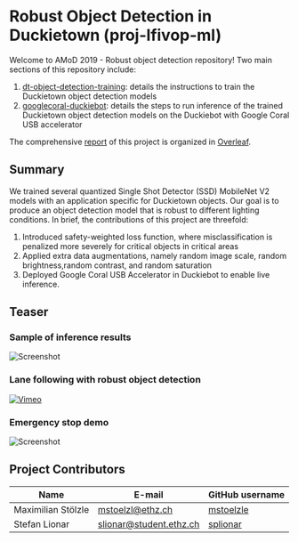 # Robust Object Detection in Duckietown (proj-lfivop-ml)
Welcome to AMoD 2019 - Robust object detection repository! Two main sections of this repository include:
1. [dt-object-detection-training](https://github.com/duckietown-ethz/proj-lfivop-ml/tree/master/dt-object-detection-training): details the instructions to train the Duckietown object detection models
2. [googlecoral-duckiebot](https://github.com/duckietown-ethz/proj-lfivop-ml/tree/master/googlecoral-duckiebot): details the steps to run inference of the trained Duckietown object detection models on the Duckiebot with Google Coral USB accelerator

The comprehensive [report](https://github.com/duckietown-ethz/proj-lfivop-ml/tree/master/AMoD_Robust_Object_Detection_2019.pdf) of this project is organized in [Overleaf](https://www.overleaf.com/read/njpmmpyhmndz).

## Summary

We trained several quantized Single Shot Detector (SSD) MobileNet V2 models with an application specific for Duckietown objects.  Our goal is to produce an object detection model that is robust to different lighting conditions.  In brief, the contributions of this project are threefold:
1. Introduced  safety-weighted  loss  function,  where  misclassification  is  penalized  more severely for critical objects in critical areas
2.  Applied extra data augmentations,  namely random image scale,  random brightness,random contrast, and random saturation
3.  Deployed Google Coral USB Accelerator in Duckiebot to enable live inference. 

## Teaser

### Sample of inference results

![Screenshot](https://github.com/duckietown-ethz/proj-lfivop-ml/wiki/images/inference.jpg)

### Lane following with robust object detection

[![Vimeo](https://github.com/duckietown-ethz/proj-lfivop-ml/wiki/images/lanefollowing_objdet.jpg)](https://player.vimeo.com/video/380723135  "DEMO results - Click to Watch!")

### Emergency stop demo

![Screenshot](https://github.com/duckietown-ethz/proj-lfivop-ml/wiki/images/emergencystop.gif)

## Project Contributors

| Name | E-mail | GitHub username |
| ------------ | ------------ | ----------- |
| Maximilian Stölzle | mstoelzl@ethz.ch | [mstoelzle](https://github.com/mstoelzle/) |
| Stefan Lionar | slionar@student.ethz.ch | [splionar](https://github.com/splionar) |